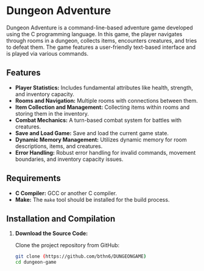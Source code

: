 # Dungeon Adventure

Dungeon Adventure is a command-line-based adventure game developed using the C programming language. In this game, the player navigates through rooms in a dungeon, collects items, encounters creatures, and tries to defeat them. The game features a user-friendly text-based interface and is played via various commands.

## **Features**

- **Player Statistics:** Includes fundamental attributes like health, strength, and inventory capacity.
- **Rooms and Navigation:** Multiple rooms with connections between them.
- **Item Collection and Management:** Collecting items within rooms and storing them in the inventory.
- **Combat Mechanics:** A turn-based combat system for battles with creatures.
- **Save and Load Game:** Save and load the current game state.
- **Dynamic Memory Management:** Utilizes dynamic memory for room descriptions, items, and creatures.
- **Error Handling:** Robust error handling for invalid commands, movement boundaries, and inventory capacity issues.

## **Requirements**

- **C Compiler:** GCC or another C compiler.
- **Make:** The `make` tool should be installed for the build process.

## **Installation and Compilation**

1. **Download the Source Code:**

   Clone the project repository from GitHub:

   ```bash
   git clone (https://github.com/bthn6/DUNGEONGAME)
   cd dungeon-game
